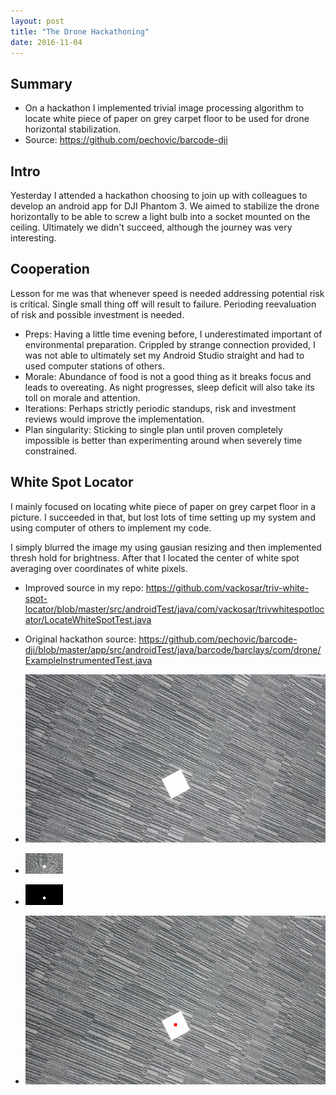 ```yaml
---
layout: post
title: "The Drone Hackathoning"
date: 2016-11-04
---
```


## Summary

- On a hackathon I implemented trivial image processing algorithm to locate white piece of paper on grey carpet floor to be used for drone horizontal stabilization.
- Source: https://github.com/pechovic/barcode-dji

## Intro

Yesterday I attended a hackathon choosing to join up with colleagues to develop an android app for DJI Phantom 3. We aimed to stabilize the drone horizontally to be able to screw a light bulb into a socket mounted on the ceiling. Ultimately we didn't succeed, although the journey was very interesting.

## Cooperation
Lesson for me was that whenever speed is needed addressing potential risk is critical. Single small thing off will result to failure. Perioding reevaluation of risk and possible investment is needed.

- Preps: Having a little time evening before, I underestimated important of environmental preparation. Crippled by strange connection provided, I was not able to ultimately set my Android Studio straight and had to used computer stations of others.
- Morale: Abundance of food is not a good thing as it breaks focus and leads to overeating. As night progresses, sleep deficit will also take its toll on morale and attention.
- Iterations: Perhaps strictly periodic standups, risk and investment reviews would improve the implementation.
- Plan singularity: Sticking to single plan until proven completely impossible is better than experimenting around when severely time constrained.

## White Spot Locator

I mainly focused on locating white piece of paper on grey carpet floor in a picture. I succeeded in that, but lost lots of time setting up my system and using computer of others to implement my code.

I simply blurred the image my using gausian resizing and then implemented thresh hold for brightness. After that I located the center of white spot averaging over coordinates of white pixels.
- Improved source in my repo: https://github.com/vackosar/triv-white-spot-locator/blob/master/src/androidTest/java/com/vackosar/trivwhitespotlocator/LocateWhiteSpotTest.java
- Original hackathon source: https://github.com/pechovic/barcode-dji/blob/master/app/src/androidTest/java/barcode/barclays/com/drone/ExampleInstrumentedTest.java

- ![Source Image](https://raw.githubusercontent.com/vackosar/triv-white-spot-locator/master/src/main/res/drawable/testimg2.jpg)
- ![Source Image](https://raw.githubusercontent.com/vackosar/triv-white-spot-locator/master/output/androidTest/blured.jpg)
- ![Treshholded](https://raw.githubusercontent.com/vackosar/triv-white-spot-locator/master/output/androidTest/treshholded.jpg)
- ![Marked](https://raw.githubusercontent.com/vackosar/triv-white-spot-locator/master/output/androidTest/marked.jpg)
